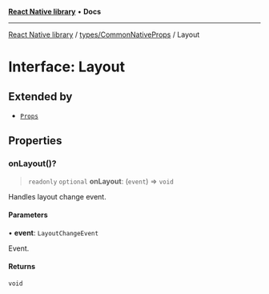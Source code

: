 [**React Native library**](../../../index.md) • **Docs**

***

[React Native library](../../../modules.md) / [types/CommonNativeProps](../index.md) / Layout

# Interface: Layout

## Extended by

- [`Props`](../../../components/Balloon/BalloonMeter/interfaces/Props.md)

## Properties

### onLayout()?

> `readonly` `optional` **onLayout**: (`event`) => `void`

Handles layout change event.

#### Parameters

• **event**: `LayoutChangeEvent`

Event.

#### Returns

`void`
